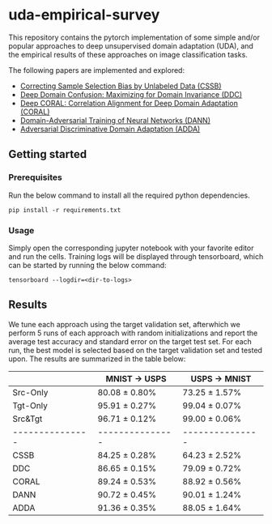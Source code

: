 # uda-empirical-survey

This repository contains the pytorch implementation of some simple and/or popular approaches to deep unsupervised domain adaptation (UDA), and the empirical results of these approaches on image classification tasks.

The following papers are implemented and explored:
* [Correcting Sample Selection Bias by Unlabeled Data (CSSB)](https://papers.nips.cc/paper_files/paper/2006/hash/a2186aa7c086b46ad4e8bf81e2a3a19b-Abstract.html)
* [Deep Domain Confusion: Maximizing for Domain Invariance (DDC)](https://arxiv.org/abs/1412.3474)
* [Deep CORAL: Correlation Alignment for Deep Domain Adaptation (CORAL)](https://arxiv.org/abs/1607.01719)
* [Domain-Adversarial Training of Neural Networks (DANN)](https://arxiv.org/abs/1505.07818)
* [Adversarial Discriminative Domain Adaptation (ADDA)](https://arxiv.org/abs/1702.05464)

## Getting started

### Prerequisites
Run the below command to install all the required python dependencies.
```
pip install -r requirements.txt
```

### Usage
Simply open the corresponding jupyter notebook with your favorite editor and run the cells. Training logs will be displayed through tensorboard, which can be started by running the below command:
```
tensorboard --logdir=<dir-to-logs>
```

## Results
We tune each approach using the target validation set, afterwhich we perform 5 runs of each approach with random initializations and report the average test accuracy and standard error on the target test set. For each run, the best model is selected based on the target validation set and tested upon. The results are summarized in the table below:

|               | MNIST -> USPS | USPS -> MNIST |
|---------------|---------------|---------------|
| Src-Only      | 80.08 ± 0.80% | 73.25 ± 1.57% |
| Tgt-Only      | 95.91 ± 0.27% | 99.04 ± 0.07% |
| Src&Tgt       | 96.71 ± 0.12% | 99.00 ± 0.06% |
|---------------|---------------|---------------|
| CSSB          | 84.25 ± 0.28% | 64.23 ± 2.52% |
| DDC           | 86.65 ± 0.15% | 79.09 ± 0.72% |
| CORAL         | 89.24 ± 0.53% | 88.92 ± 0.56% |
| DANN          | 90.72 ± 0.45% | 90.01 ± 1.24% |
| ADDA          | 91.36 ± 0.35% | 88.05 ± 1.64% |

